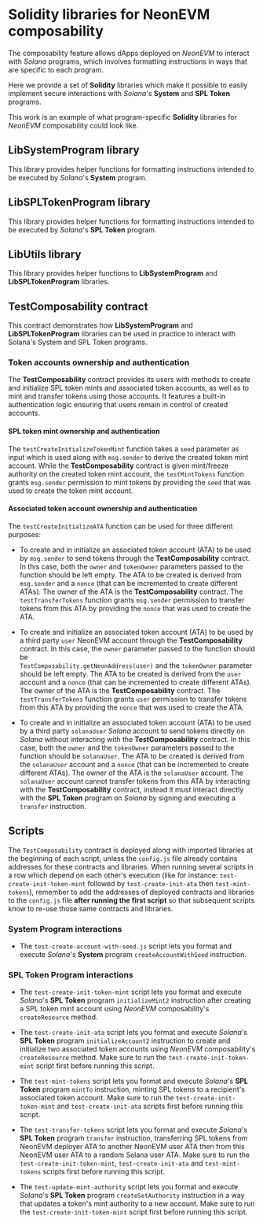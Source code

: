 # Solidity libraries for NeonEVM composability

The composability feature allows dApps deployed on _NeonEVM_ to interact with _Solana_ programs, which involves 
formatting instructions in ways that are specific to each program.

Here we provide a set of **Solidity** libraries which make it possible to easily implement secure interactions with 
_Solana_'s **System** and **SPL Token** programs.

This work is an example of what program-specific **Solidity** libraries for _NeonEVM_ composability could look like.

## LibSystemProgram library

This library provides helper functions for formatting instructions intended to be executed by _Solana_'s **System** 
program.

## LibSPLTokenProgram library

This library provides helper functions for formatting instructions intended to be executed by _Solana_'s **SPL Token** 
program.

## LibUtils library

This library provides helper functions to **LibSystemProgram** and **LibSPLTokenProgram** libraries.

## TestComposability contract

This contract demonstrates how **LibSystemProgram** and **LibSPLTokenProgram** libraries can be used in practice to 
interact with Solana's System and SPL Token programs.

### Token accounts ownership and authentication

The **TestComposability** contract provides its users with methods to create and initialize SPL token mints and 
associated token accounts, as well as to mint and transfer tokens using those accounts. It features a built-in 
authentication logic ensuring that users remain in control of created accounts.

#### SPL token mint ownership and authentication

The `testCreateInitializeTokenMint` function takes a `seed` parameter as input which is used along with 
`msg.sender` to derive the created token mint account. While the **TestComposability** contract is given mint/freeze 
authority on the created token mint account, the `testMintTokens` function grants `msg.sender` permission to mint tokens
by providing the `seed` that was used to create the token mint account.

#### Associated token account ownership and authentication

The `testCreateInitializeATA` function can be used for three different purposes:

* To create and in initialize an associated token account (ATA) to be used by `msg.sender` to send tokens through the 
**TestComposability** contract. In this case, both the `owner` and `tokenOwner` parameters passed to the function should
be left empty. The ATA to be created is derived from `msg.sender` and a `nonce` (that can be incremented to create 
different ATAs). The owner of the ATA is the **TestComposability** contract. The `testTransferTokens` function grants 
`msg.sender` permission to transfer tokens from this ATA by providing the `nonce` that was used to create the ATA.

* To create and initialize an associated token account (ATA) to be used by a third party `user` NeonEVM account through 
the **TestComposability** contract. In this case, the `owner` parameter passed to the function should be  
`TestComposability.getNeonAddress(user)` and the `tokenOwner` parameter should be left empty. The ATA to be created is 
derived from the `user` account and a `nonce` (that can be incremented to create different ATAs). The owner of the ATA 
is the **TestComposability** contract. The `testTransferTokens` function grants `user` permission to transfer tokens 
from this ATA by providing the `nonce` that was used to create the ATA.

* To create and in initialize an associated token account (ATA) to be used by a third party `solanaUser` _Solana_ account
to send tokens directly on _Solana_ without interacting with the **TestComposability** contract. In this case, both the 
`owner` and the `tokenOwner` parameters passed to the function should be `solanaUser`. The ATA to be created is derived 
from the `solanaUser` account and a `nonce` (that can be incremented to create different ATAs). The owner of the ATA is 
the `solanaUser` account. The `solanaUser` account cannot transfer tokens from this ATA by interacting with the 
**TestComposability** contract, instead it must interact directly with the **SPL Token** program on _Solana_ by signing 
and executing a `transfer` instruction.

## Scripts

The `TestComposability` contract is deployed along with imported libraries at the beginning of each script, unless the 
`config.js` file already contains addresses for these contracts and libraries. When running several scripts in a row 
which depend on each other's execution (like for instance: `test-create-init-token-mint` followed by 
`test-create-init-ata` then `test-mint-tokens`), remember to add the addresses of deployed contracts and libraries to 
the `config.js` file **after running the first script** so that subsequent scripts know to re-use those same contracts 
and libraries.

### System Program interactions

* The `test-create-account-with-seed.js` script lets you format and execute _Solana_'s **System** program 
`createAccountWithSeed` instruction.

### SPL Token Program interactions

* The `test-create-init-token-mint` script lets you format and execute _Solana_'s **SPL Token** program 
`initializeMint2` instruction after creating a SPL token mint account using _NeonEVM_ composability's `createResource` 
method.

* The `test-create-init-ata` script lets you format and execute _Solana_'s **SPL Token** program 
`initializeAccount2` instruction to create and initialize two associated token accounts using _NeonEVM_ composability's 
`createResource` method. Make sure to run the `test-create-init-token-mint` script first before running this script.

* The `test-mint-tokens` script lets you format and execute _Solana_'s **SPL Token** program 
`mintTo` instruction, minting SPL tokens to a recipient's associated token account. Make sure to run the 
`test-create-init-token-mint` and `test-create-init-ata` scripts first before running this script.

* The `test-transfer-tokens` script lets you format and execute _Solana_'s **SPL Token** program 
`transfer` instruction, transferring SPL tokens from NeonEVM deployer ATA to another NeonEVM user ATA then from this 
NeonEVM user ATA to a random Solana user ATA. Make sure to run the `test-create-init-token-mint`, `test-create-init-ata` and 
`test-mint-tokens` scripts first before running this script.

* The `test-update-mint-authority` script lets you format and execute _Solana_'s **SPL Token** program
`createSetAuthority` instruction in a way that updates a token's mint authority to a new account. Make sure to run the
`test-create-init-token-mint` script first before running this script.

